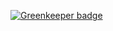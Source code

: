 
[![Greenkeeper badge](https://badges.greenkeeper.io/rdfostrich/challenge-mocha-2018.svg)](https://greenkeeper.io/)
